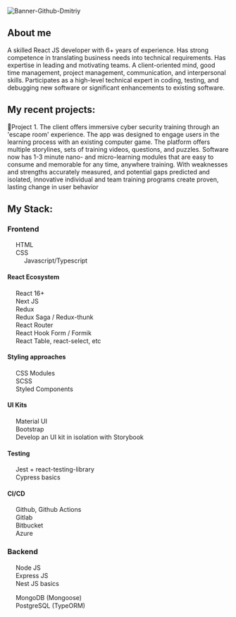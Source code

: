 ![Banner-Github-Dmitriy](https://user-images.githubusercontent.com/69015016/223673561-bf9f8f79-da43-424e-b6f3-65b4d002dfe6.jpg)

## About me
A skilled React JS developer with 6+ years of experience. Has strong competence in translating business needs into technical requirements. Has expertise in leading and motivating teams.  A client-oriented mind, good time management, project management, communication, and interpersonal skills. Participates as a high-level technical expert in coding, testing, and debugging new software or significant enhancements to existing software.

## My recent projects:<br/>
:pushpin:Project 1. 
The client offers immersive cyber security training through an 'escape room' experience. The app was designed to engage users in the learning process with an existing computer game.
The platform offers multiple storylines, sets of training videos, questions, and puzzles. Software now has 1-3 minute nano- and micro-learning modules that are easy to consume and memorable for any time, anywhere training. With weaknesses and strengths accurately measured, and potential gaps predicted and isolated, innovative individual and team training programs create proven, lasting change in user behavior<br/>

## My Stack:

### Frontend

<img height="15" width="15" src="https://cdn.simpleicons.org/html5"/> HTML <br/>
<img height="15" width="15" src="https://cdn.simpleicons.org/css3"/> CSS <br/>
<img height="15" width="15" src="https://cdn.simpleicons.org/javascript"/> <img height="15" width="15" src="https://cdn.simpleicons.org/typescript"/> Javascript/Typescript <br/>

#### React Ecosystem
<img height="15" width="15" src="https://cdn.simpleicons.org/react"/> React 16+ <br/>
<img height="15" width="15" src="https://cdn.simpleicons.org/nextdotjs"/> Next JS <br/>
<img height="15" width="15" src="https://cdn.simpleicons.org/redux"/> Redux <br/>
<img height="15" width="15" src="https://cdn.simpleicons.org/reduxsaga"/> Redux Saga / Redux-thunk <br/>
<img height="15" width="15" src="https://cdn.simpleicons.org/reactrouter"/> React Router <br/>
<img height="15" width="15" src="https://cdn.simpleicons.org/reacthookform"/> React Hook Form / Formik <br/>
<img height="15" width="15" src="https://cdn.simpleicons.org/reacttable"/> React Table, react-select, etc <br/>

#### Styling approaches
<img height="15" width="15" src="https://cdn.simpleicons.org/cssmodules"/> CSS Modules <br/>
<img height="15" width="15" src="https://cdn.simpleicons.org/sass"/> SCSS <br/>
<img height="15" width="15" src="https://cdn.simpleicons.org/styledcomponents"/> Styled Components <br/>

#### UI Kits
<img height="15" width="15" src="https://cdn.simpleicons.org/materialdesign"/> Material UI <br/>
<img height="15" width="15" src="https://cdn.simpleicons.org/bootstrap"/> Bootstrap <br/>
<img height="15" width="15" src="https://cdn.simpleicons.org/storybook"/> Develop an UI kit in isolation with Storybook <br/>

#### Testing
<img height="15" width="15" src="https://cdn.simpleicons.org/jest"/> Jest + react-testing-library <br/>
<img height="15" width="15" src="https://cdn.simpleicons.org/cypress"/> Cypress basics <br/>

#### CI/CD
<img height="15" width="15" src="https://cdn.simpleicons.org/githubactions"/> Github, Github Actions <br/>
<img height="15" width="15" src="https://cdn.simpleicons.org/gitlab"/> Gitlab <br/>
<img height="15" width="15" src="https://cdn.simpleicons.org/bitbucket"/> Bitbucket <br/>
<img height="15" width="15" src="https://cdn.simpleicons.org/microsoftazure"/> Azure <br/>

### Backend

<img height="15" width="15" src="https://cdn.simpleicons.org/nodedotjs"/> Node JS <br/>
<img height="15" width="15" src="https://cdn.simpleicons.org/express"/> Express JS <br/>
<img height="15" width="15" src="https://cdn.simpleicons.org/nestjs"/> Nest JS basics <br/>

<img height="15" width="15" src="https://cdn.simpleicons.org/mongodb"/> MongoDB (Mongoose) <br/>
<img height="15" width="15" src="https://cdn.simpleicons.org/postgresql"/> PostgreSQL (TypeORM) <br/>

<!--
**d-soldatov/d-soldatov** is a ✨ _special_ ✨ repository because its `README.md` (this file) appears on your GitHub profile.

Here are some ideas to get you started:

- 🔭 I’m currently working on ...
- 🌱 I’m currently learning ...
- 👯 I’m looking to collaborate on ...
- 🤔 I’m looking for help with ...
- 💬 Ask me about ...
- 📫 How to reach me: ...
- 😄 Pronouns: ...
- ⚡ Fun fact: ...
-->
